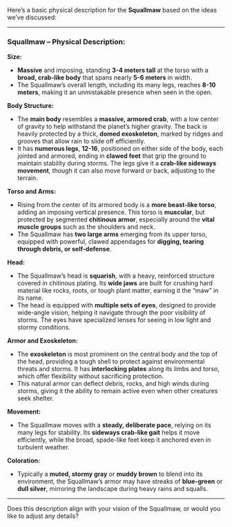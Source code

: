 Here’s a basic physical description for the **Squallmaw** based on the ideas we’ve discussed:

---

### **Squallmaw – Physical Description:**

**Size:**  
- **Massive** and imposing, standing **3-4 meters tall** at the torso with a **broad, crab-like body** that spans nearly **5-6 meters** in width.
- The Squallmaw’s overall length, including its many legs, reaches **8-10 meters**, making it an unmistakable presence when seen in the open.

**Body Structure:**  
- The **main body** resembles a **massive, armored crab**, with a low center of gravity to help withstand the planet’s higher gravity. The back is heavily protected by a thick, **domed exoskeleton**, marked by ridges and grooves that allow rain to slide off efficiently.
- It has **numerous legs**, **12-16**, positioned on either side of the body, each jointed and armored, ending in **clawed feet** that grip the ground to maintain stability during storms. The legs give it a **crab-like sideways movement**, though it can also move forward or back, adjusting to the terrain.
  
**Torso and Arms:**  
- Rising from the center of its armored body is a **more beast-like torso**, adding an imposing vertical presence. This torso is **muscular**, but protected by segmented **chitinous armor**, especially around the **vital muscle groups** such as the shoulders and neck.
- The Squallmaw has **two large arms** emerging from its upper torso, equipped with powerful, clawed appendages for **digging, tearing through debris, or self-defense**.

**Head:**  
- The Squallmaw’s head is **squarish**, with a heavy, reinforced structure covered in chitinous plating. Its **wide jaws** are built for crushing hard material like rocks, roots, or tough plant matter, earning it the “maw” in its name.
- The head is equipped with **multiple sets of eyes**, designed to provide wide-angle vision, helping it navigate through the poor visibility of storms. The eyes have specialized lenses for seeing in low light and stormy conditions.

**Armor and Exoskeleton:**  
- The **exoskeleton** is most prominent on the central body and the top of the head, providing a tough shell to protect against environmental threats and storms. It has **interlocking plates** along its limbs and torso, which offer flexibility without sacrificing protection.
- This natural armor can deflect debris, rocks, and high winds during storms, giving it the ability to remain active even when other creatures seek shelter.

**Movement:**  
- The Squallmaw moves with a **steady, deliberate pace**, relying on its many legs for stability. Its **sideways crab-like gait** helps it move efficiently, while the broad, spade-like feet keep it anchored even in turbulent weather.
  
**Coloration:**  
- Typically a **muted, stormy gray** or **muddy brown** to blend into its environment, the Squallmaw’s armor may have streaks of **blue-green** or **dull silver**, mirroring the landscape during heavy rains and squalls.

---

Does this description align with your vision of the Squallmaw, or would you like to adjust any details?